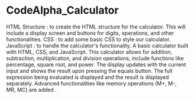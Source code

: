 # CodeAlpha_Calculator
HTML Structure : to create the HTML structure for the calculator. This will include a display screen and buttons for digits, operations, and other functionalities.
CSS : to add some basic CSS to style our calculator. 
JavaScript : to handle the calculator's functionality.
 A basic calculator built with HTML, CSS, and JavaScript. This calculator allows for addition, subtraction, multiplication, and division operations, include functions like percentage, square root, and power. The display updates with the current input and shows the result upon pressing the equals button.  The full expression being evaluated is displayed and the result is displayed separately. Advanced functionalities like memory operations (M+, M-, MR, MC) are added .

